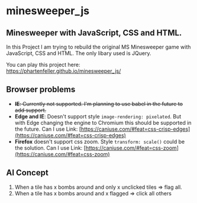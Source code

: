 # minesweeper_js

## Minesweeper with JavaScript, CSS and HTML.

In this Project I am trying to rebuild the original MS Minesweeper game with JavaScript, CSS and HTML. The only libary used is JQuery.

You can play this project here: https://phartenfeller.github.io/minesweeper_js/

## Browser problems

- ~~**IE**: Currently not supported. I'm planning to use babel in the future to add support.~~
- **Edge and IE**: Doesn't support style `image-rendering: pixelated`. But with Edge changing the engine to Chromium this should be supported in the future.  Can I use Link: [https://caniuse.com/#feat=css-crisp-edges](https://caniuse.com/#feat=css-crisp-edges)
- **Firefox** doesn't support css zoom. Style `transform: scale()` could be the solution. Can I use Link: [https://caniuse.com/#feat=css-zoom](https://caniuse.com/#feat=css-zoom)


## AI Concept

  1. When a tile has x bombs around and only x unclicked tiles => flag all.
  2. When a tile has x bombs around and x flagged => click all others
